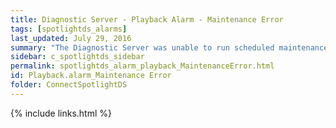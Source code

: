 ```yaml
---
title: ﻿Diagnostic Server - Playback Alarm - Maintenance Error
tags: [spotlightds_alarms]
last_updated: July 29, 2016
summary: "The Diagnostic Server was unable to run scheduled maintenance procedures on the playback database."
sidebar: c_spotlightds_sidebar
permalink: spotlightds_alarm_playback_MaintenanceError.html
id: Playback.alarm_Maintenance Error
folder: ConnectSpotlightDS
---
```



{% include links.html %}
